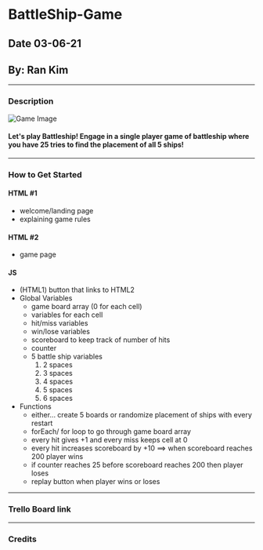 # BattleShip-Game
## Date 03-06-21
## By: Ran Kim
****
### Description
![Game Image](https://i.ytimg.com/vi/kJ43PYmNIew/hqdefault.jpg)
#### Let's play Battleship! Engage in a single player game of battleship where you have 25 tries to find the placement of all 5 ships!
****
### How to Get Started
#### HTML #1
- welcome/landing page
- explaining game rules
#### HTML #2
- game page
#### JS
- (HTML1) button that links to HTML2
- Global Variables
    - game board array (0 for each cell)
    - variables for each cell
    - hit/miss variables
    - win/lose variables
    - scoreboard to keep track of number of hits
    - counter
    - 5 battle ship variables
        1. 2 spaces
        2. 3 spaces
        3. 4 spaces
        4. 5 spaces
        5. 6 spaces
- Functions
    - either... create 5 boards or randomize placement of ships with every restart
    - forEach/ for loop to go through game board array
    - every hit gives +1 and every miss keeps cell at 0
    - every hit increases scoreboard by +10 ==> when scoreboard reaches 200 player wins
    - if counter reaches 25 before scoreboard reaches 200 then player loses
    - replay button when player wins or loses
****
### Trello Board link

****
### Credits